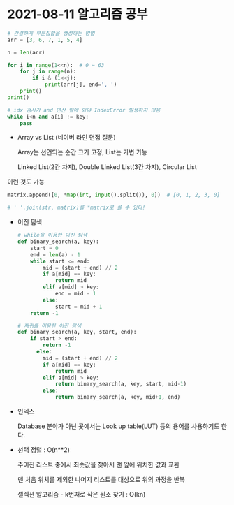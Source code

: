 # 2021-08-11 알고리즘 공부



```python
# 간결하게 부분집합을 생성하는 방법
arr = [3, 6, 7, 1, 5, 4]

n = len(arr)

for i in range(1<<n):  # 0 ~ 63
    for j in range(n):
        if i & (1<<j):
            print(arr[j], end=', ')
    print()
print()
```

```python
# idx 검사가 and 연산 앞에 와야 IndexError 발생하지 않음
while i<n and a[i] != key:
    pass
```



- Array vs List (네이버 라인 면접 질문)

  Array는 선언되는 순간 크기 고정, List는 가변 가능

  Linked List(2칸 차지), Double Linked List(3칸 차지), Circular List



이런 것도 가능

```python
matrix.append([0, *map(int, input().split()), 0])  # [0, 1, 2, 3, 0]

# ' '.join(str, matrix)를 *matrix로 쓸 수 있다!
```



- 이진 탐색

  ```python
  # while을 이용한 이진 탐색
  def binary_search(a, key):
      start = 0
      end = len(a) - 1
      while start <= end:
          mid = (start + end) // 2
          if a[mid] == key:
              return mid
          elif a[mid] > key:
              end = mid - 1
          else:
              start = mid + 1
      return -1
  ```

  ```python
  # 재귀를 이용한 이진 탐색
  def binary_search(a, key, start, end):
      if start > end:
          return -1
     	else:
          mid = (start + end) // 2
          if a[mid] == key:
              return mid
          elif a[mid] > key:
              return binary_search(a, key, start, mid-1)
          else:
              return binary_search(a, key, mid+1, end)
  ```



- 인덱스

  Database 분야가 아닌 곳에서는 Look up table(LUT) 등의 용어를 사용하기도 한다.



- 선택 정렬 : O(n**2)

  주어진 리스트 중에서 최솟값을 찾아서 맨 앞에 위치한 값과 교환

  맨 처음 위치를 제외한 나머지 리스트를 대상으로 위의 과정을 반복

  셀렉션 알고리즘 - k번째로 작은 원소 찾기 : O(kn)

